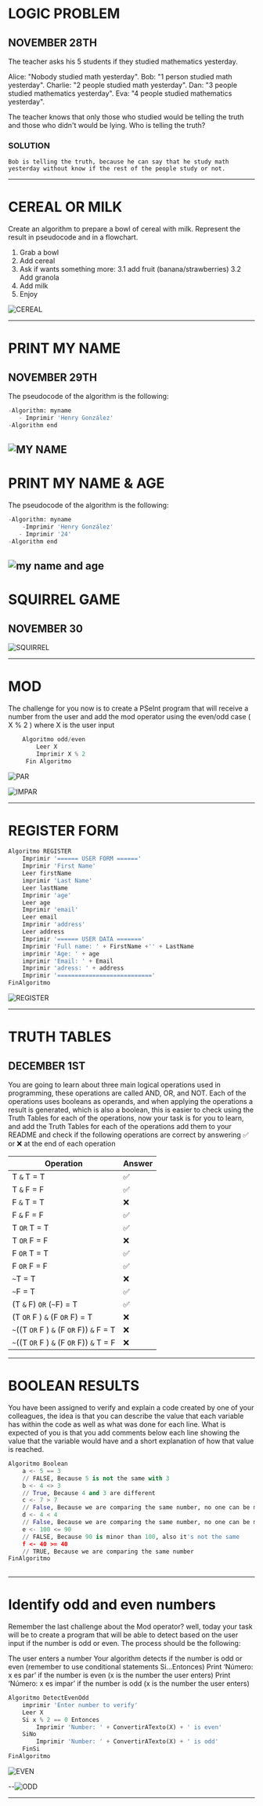 # LOGIC PROBLEM
## NOVEMBER 28TH 

The teacher asks his 5 students if they studied mathematics yesterday.

Alice: "Nobody studied math yesterday".
Bob: "1 person studied math yesterday".
Charlie: "2 people studied math yesterday".
Dan: "3 people studied mathematics yesterday".
Eva: "4 people studied mathematics yesterday".

The teacher knows that only those who studied would be telling the truth and those who didn't would be lying. Who is telling the truth?

### SOLUTION

```
Bob is telling the truth, because he can say that he study math yesterday without know if the rest of the people study or not.
``` 
------------------

# CEREAL OR MILK

Create an algorithm to prepare a bowl of cereal with milk. Represent the result in pseudocode and in a flowchart.

1. Grab a bowl
2. Add cereal
3. Ask if wants something more:
  3.1 add fruit (banana/strawberries) 
  3.2 Add granola
4. Add milk
5. Enjoy

![CEREAL](https://user-images.githubusercontent.com/119624165/205734739-a29fc2a1-9462-46f1-86f8-56eb13c9a5a8.PNG)

---------------------
# PRINT MY NAME

## NOVEMBER 29TH

The pseudocode of the algorithm is the following:

```python
-Algorithm: myname
   - Imprimir 'Henry González'
-Algorithm end
```

![MY NAME](https://user-images.githubusercontent.com/119624165/205738671-59876b4a-7b42-4096-9197-7057d59836e5.PNG)
-----------------------
# PRINT MY NAME & AGE

The pseudocode of the algorithm is the following:

```python
-Algorithm: myname
    -Imprimir 'Henry González'
   - Imprimir '24'
-Algorithm end
```

![my name and age](https://user-images.githubusercontent.com/119624165/205738701-85799afd-8ff1-45a1-aed3-f97d875a186f.PNG)
-------------------------
# SQUIRREL GAME

## NOVEMBER 30

![SQUIRREL](https://user-images.githubusercontent.com/119624165/205783518-d858ea55-d128-4bc8-8aca-629a6b9b36f8.PNG)

--------------------------

# MOD

The challenge for you now is to create a PSeInt program that will receive a number from the user and add the mod operator using the even/odd case ( X % 2 ) where X is the user input

```python
    Algoritmo odd/even
        Leer X
        Imprimir X % 2
     Fin Algoritmo
 ```    
     
![PAR](https://user-images.githubusercontent.com/119624165/205784989-dbfc72dc-1dfb-4130-a191-4e7e278136b1.PNG)

![IMPAR](https://user-images.githubusercontent.com/119624165/205785005-a4494214-9828-495f-aa98-e6bb7379a68b.PNG)

----------------------------------

# REGISTER FORM

```python
Algoritmo REGISTER 
	Imprimir '====== USER FORM ======'
	Imprimir 'First Name' 
	Leer firstName
	imprimir 'Last Name'
	Leer lastName
	Imprimir 'age'
	Leer age
	Imprimir 'email'
	Leer email
	Imprimir 'address'
	Leer address
	Imprimir '====== USER DATA =======' 
	Imprimir 'Full name: ' + FirstName +'' + LastName
	imprimir 'Age: ' + age
	imprimir 'Email: ' + Email
	Imprimir 'adress: ' + address
	Imprimir '==========================='
FinAlgoritmo
```

![REGISTER](https://user-images.githubusercontent.com/119624165/205786513-e9834ff3-ff20-4739-b0b5-af024da4f343.PNG)

----------------------------------

# TRUTH TABLES 

## DECEMBER 1ST

You are going to learn about three main logical operations used in programming, these operations are called AND, OR, and NOT. Each of the operations uses booleans as operands, and when applying the operations a result is generated, which is also a boolean, this is easier to check using the Truth Tables for each of the operations, now your task is for you to learn, and add the Truth Tables for each of the operations add them to your README and check if the following operations are correct by answering ✅ or ❌ at the end of each operation

|Operation | Answer|
|----------|-------|
| T `&` T = T | ✅ |
| T `&` F = F | ✅ |
| F `&` T = T | ❌ |
| F `&` F = F | ✅ |
| T `OR` T = T | ✅ |
| T `OR` F = F | ❌ |
| F `OR` T = T | ✅ |
| F `OR` F = F | ✅ |
| `~`T = T | ❌ |
| `~`F = T | ✅ |
| (T `&` F) `OR` (`~`F) = T | ✅ |
| (T `OR` F ) `&` (F `OR` F) = T | ❌ |
| `~`((T `OR` F ) `&` (F `OR` F)) `&` F = T | ❌ |
| `~`((T `OR` F ) `&` (F `OR` F)) `&` T = F | ❌ |

----------------------------------------------

# BOOLEAN RESULTS

You have been assigned to verify and explain a code created by one of your colleagues, the idea is that you can describe the value that each variable has within the code as well as what was done for each line. What is expected of you is that you add comments below each line showing the value that the variable would have and a short explanation of how that value is reached.

```python
Algoritmo Boolean
	a <- 5 == 3
	// FALSE, Because 5 is not the same with 3
	b <- 4 <> 3
	// True, Because 4 and 3 are different
	c <- 7 > 7
	// False, Because we are comparing the same number, no one can be mayor
	d <- 4 < 4
	// False, Because we are comparing the same number, no one can be mayor
	e <- 100 <= 90
	// FALSE, Because 90 is minor than 100, also it's not the same
	f <- 40 >= 40 
	// TRUE, Because we are comparing the same number
FinAlgoritmo
 
 ```

-----------------------------------

# Identify odd and even numbers

Remember the last challenge about the Mod operator? well, today your task will be to create a program that will be able to detect based on the user input if the number is odd or even. The process should be the following:

The user enters a number
Your algorithm detects if the number is odd or even (remember to use conditional statements Si...Entonces)
Print ‘Número: x es par’ if the number is even (x is the number the user enters)
Print ‘Número: x es impar’ if the number is odd (x is the number the user enters)

```python
Algoritmo DetectEvenOdd
	imprimir 'Enter number to verify'
    Leer X
	Si x % 2 == 0 Entonces
		Imprimir 'Number: ' + ConvertirATexto(X) + ' is even'
	SiNo
		Imprimir 'Number: ' + ConvertirATexto(X) + ' is odd'
	FinSi
FinAlgoritmo

```
![EVEN](https://user-images.githubusercontent.com/119624165/205800738-9d1878c6-0b54-4874-94e0-5ccc7cb74449.PNG)

--![ODD](https://user-images.githubusercontent.com/119624165/205800754-727cd521-d8b6-4ad3-aba4-cf2353bf992d.PNG)

----------------------------------------

